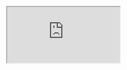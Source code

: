 <iframe src="https://crm.eblasoft.com.tr/?entryPoint=changeLog&exId=63495a03a32782774" allowfullscreen></iframe>
